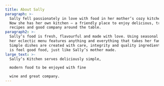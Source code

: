 ```yaml
---
title: About Sally
paragraph: >-
  Sally fell passionately in love with food in her mother’s cozy kitchen.
  Now she has her own kitchen – a friendly place to enjoy delicious, traditional
  recipes and good company around the table.
paragraph2: >-
  Sally’s food is fresh, flavourful and made with love. Using seasonal produce,
  her eclectic menu features anything and everything that takes her fancy.
  Simple dishes are created with care, integrity and quality ingredients. This
  is feel good food, just like Sally’s mother made.
large_text: >-
  Sally’s Kitchen serves deliciously simple,

  modern food to be enjoyed with fine

  wine and great company.
---
```


